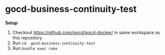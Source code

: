 # gocd-business-continuity-test

**Setup**

1. Checkout https://github.com/gocd/gocd-docker/ in same workspace as this repository
2. Run `cd  gocd-business-continuity-test`
3. Run `bundle exec rake`
